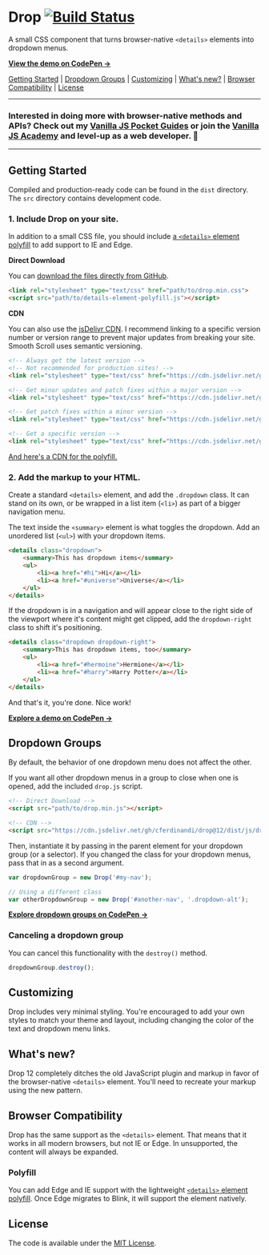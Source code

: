 # Drop [![Build Status](https://travis-ci.org/cferdinandi/drop.svg)](https://travis-ci.org/cferdinandi/drop)
A small CSS component that turns browser-native `<details>` elements into dropdown menus.

**[View the demo on CodePen &rarr;](https://codepen.io/cferdinandi/pen/oVbKaK)**

[Getting Started](#getting-started) | [Dropdown Groups](#dropdown-groups) | [Customizing](#customizing) | [What's new?](#whats-new) | [Browser Compatibility](#browser-compatibility) | [License](#license)


<hr>

### Interested in doing more with browser-native methods and APIs? Check out my [Vanilla JS Pocket Guides](https://vanillajsguides.com/) or join the [Vanilla JS Academy](https://vanillajsacademy.com) and level-up as a web developer. 🚀

<hr>


## Getting Started

Compiled and production-ready code can be found in the `dist` directory. The `src` directory contains development code.

### 1. Include Drop on your site.

In addition to a small CSS file, you should include [a `<details>` element polyfill](https://github.com/javan/details-element-polyfill) to add support to IE and Edge.

**Direct Download**

You can [download the files directly from GitHub](https://github.com/cferdinandi/drop/archive/master.zip).

```html
<link rel="stylesheet" type="text/css" href="path/to/drop.min.css">
<script src="path/to/details-element-polyfill.js"></script>
```

**CDN**

You can also use the [jsDelivr CDN](https://cdn.jsdelivr.net/gh/cferdinandi/drop/dist/). I recommend linking to a specific version number or version range to prevent major updates from breaking your site. Smooth Scroll uses semantic versioning.

```html
<!-- Always get the latest version -->
<!-- Not recommended for production sites! -->
<link rel="stylesheet" type="text/css" href="https://cdn.jsdelivr.net/gh/cferdinandi/drop/dist/drop.min.css">

<!-- Get minor updates and patch fixes within a major version -->
<link rel="stylesheet" type="text/css" href="https://cdn.jsdelivr.net/gh/cferdinandi/drop@12/dist/drop.min.css">

<!-- Get patch fixes within a minor version -->
<link rel="stylesheet" type="text/css" href="https://cdn.jsdelivr.net/gh/cferdinandi/drop@12.0/dist/drop.min.css">

<!-- Get a specific version -->
<link rel="stylesheet" type="text/css" href="https://cdn.jsdelivr.net/gh/cferdinandi/drop@12.0.0/dist/drop.min.css">
```

[And here's a CDN for the polyfill.](https://cdn.jsdelivr.net/gh/javan/details-element-polyfill/dist/)

### 2. Add the markup to your HTML.

Create a standard `<details>` element, and add the `.dropdown` class. It can stand on its own, or be wrapped in a list item (`<li>`) as part of a bigger navigation menu.

The text inside the `<summary>` element is what toggles the dropdown. Add an unordered list (`<ul>`) with your dropdown items.

```html
<details class="dropdown">
	<summary>This has dropdown items</summary>
	<ul>
		<li><a href="#hi">Hi</a></li>
		<li><a href="#universe">Universe</a></li>
	</ul>
</details>
```

If the dropdown is in a navigation and will appear close to the right side of the viewport where it's content might get clipped, add the `dropdown-right` class to shift it's positioning.

```html
<details class="dropdown dropdown-right">
	<summary>This has dropdown items, too</summary>
	<ul>
		<li><a href="#hermoine">Hermione</a></li>
		<li><a href="#harry">Harry Potter</a></li>
	</ul>
</details>
```

And that's it, you're done. Nice work!

**[Explore a demo on CodePen &rarr;](https://codepen.io/cferdinandi/pen/oVbKaK)**



## Dropdown Groups

By default, the behavior of one dropdown menu does not affect the other.

If you want all other dropdown menus in a group to close when one is opened, add the included `drop.js` script.

```html
<!-- Direct Download -->
<script src="path/to/drop.min.js"></script>

<!-- CDN -->
<script src="https://cdn.jsdelivr.net/gh/cferdinandi/drop@12/dist/js/drop.min.js"></script>
```

Then, instantiate it by passing in the parent element for your dropdown group (or a selector). If you changed the class for your dropdown menus, pass that in as a second argument.

```js
var dropdownGroup = new Drop('#my-nav');

// Using a different class
var otherDropdownGroup = new Drop('#another-nav', '.dropdown-alt');
```

**[Explore dropdown groups on CodePen &rarr;](https://codepen.io/cferdinandi/pen/pYNbOY)**

### Canceling a dropdown group

You can cancel this functionality with the `destroy()` method.

```js
dropdownGroup.destroy();
```



## Customizing

Drop includes very minimal styling. You're encouraged to add your own styles to match your theme and layout, including changing the color of the text and dropdown menu links.



## What's new?

Drop 12 completely ditches the old JavaScript plugin and markup in favor of the browser-native `<details>` element. You'll need to recreate your markup using the new pattern.



## Browser Compatibility

Drop has the same support as the `<details>` element. That means that it works in all modern browsers, but not IE or Edge. In unsupported, the content will always be expanded.

### Polyfill

You can add Edge and IE support with the lightweight [`<details>` element polyfill](https://github.com/javan/details-element-polyfill). Once Edge migrates to Blink, it will support the element natively.



## License

The code is available under the [MIT License](LICENSE.md).